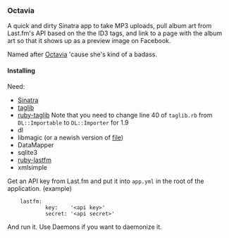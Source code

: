 ### Octavia ###
A quick and dirty Sinatra app to take MP3 uploads, pull album art from Last.fm's API based on the the ID3 tags, and link to a page with the album art so that it shows up as a preview image on Facebook.

Named after [Octavia](http://mlp.wikia.com/wiki/Octavia) 'cause she's kind of a badass.

#### Installing ####
Need:
* [Sinatra](http://www.sinatrarb.com/)
* [taglib](http://developer.kde.org/~wheeler/taglib.html)
* [ruby-taglib](http://www.hakubi.us/ruby-taglib/)
   Note that you need to change line 40 of ```taglib.rb``` from ```DL::Importable``` to ```DL::Importer``` for 1.9
* dl
* libmagic (or a newish version of [file](ftp://ftp.astron.com/pub/file/))
* DataMapper
* sqlite3
* [ruby-lastfm](https://github.com/youpy/ruby-lastfm)
* xmlsimple

Get an API key from Last.fm and put it into ```app.yml``` in the root of the application.
(example)
```
    lastfm:
            key:    '<api key>'
            secret: '<api secret>'
```
And run it. Use Daemons if you want to daemonize it.
